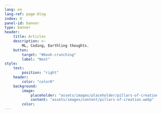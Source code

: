 ```yaml
---
lang: en
lang-ref: page-blog
index: 0
panel-id: banner
type: banner
header:
    title: Articles
    description: >-
        ML, Coding, Earthling thoughts.
    button:
        target: "#book-crunching"
        label: "Next"
style:
    text:
        position: "right"
    header:
        color: "color0"
    background:
        image:
            placeholder: "assets/images/placeholder/pillars-of-creation.webp"
            content: "assets/images/content/pillars-of-creation.webp"
        color:
---
```

